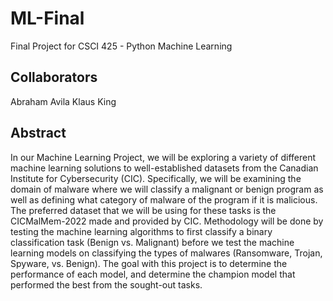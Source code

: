 # ML-Final
Final Project for CSCI 425 - Python Machine Learning

## Collaborators
Abraham Avila
Klaus King

## Abstract
In our Machine Learning Project, we will be exploring a variety of different machine learning 
solutions to well-established datasets from the Canadian Institute for Cybersecurity (CIC). Specifically, we will be examining the domain of malware where we will classify a malignant or benign program as well as defining what category of malware of the program if it is malicious. The preferred dataset that we will be using for these tasks is the CICMalMem-2022 made and provided by CIC. Methodology will be done by testing the machine learning algorithms to first classify a binary classification task (Benign vs. Malignant) before we test the machine learning models on classifying the types of malwares (Ransomware, Trojan, Spyware, vs. Benign). The goal with this project is to determine the performance of each model, and determine the champion model that performed the best from the sought-out tasks.
